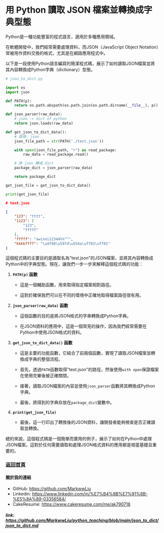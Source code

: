 # 用 Python 讀取 JSON 檔案並轉換成字典型態

Python是一種功能豐富的程式語言，適用於多種應用領域。

在軟體開發中，我們經常需要處理資料，而JSON（JavaScript Object Notation）常被用作資料交換的格式，尤其是在網路應用程式中。

以下是一段使用Python語言編寫的簡潔程式碼，展示了如何讀取JSON檔案並將其內容轉換成Python字典（dictionary）型態。

```python
# json_to_dict.py

import os
import json

def PATH(p):
    return os.path.abspath(os.path.join(os.path.dirname(__file__), p))

def json_parser(raw_data):
    # json -> dict of python
    return json.loads(raw_data)

def get_json_to_dict_data():
    # 取得- json
    json_file_path = str(PATH('./test.json'))

    with open(json_file_path, "r") as read_package:
        raw_data = read_package.read()

    # 將 json 轉成 dict
    package_dict = json_parser(raw_data)

    return package_dict

get_json_file = get_json_to_dict_data()

print(get_json_file)
```

```json
# test.json

{
    "123": "tttt",
    "1123": [
        "123",
        "fffff"
    ],
    "fffff": "awinni12344%%^^",
    "kkkkffff": "\u4f60\u597d\u554a\uff01\uff01"
}
```

這個程式碼的主要目的是讀取名為"test.json"的JSON檔案，並將其內容轉換成Python中的字典型態。現在，讓我們一步一步來解釋這個程式碼的功能：

1. **`PATH(p)` 函數**

   - 這是一個輔助函數，用來取得指定檔案相對路徑。

   - 這對於確保我們可以在不同的環境中正確地取得檔案路徑很有用。

2. **`json_parser(raw_data)` 函數**

   - 這個函數的目的是將JSON格式的字串轉換成Python字典。

   - 在JSON資料的應用中，這是一個常見的操作，因為我們經常需要在Python中使用JSON格式的資料。

3. **`get_json_to_dict_data()` 函數**

   - 這是主要的功能函數，它結合了前兩個函數，實現了讀取JSON檔案並轉換成字典的整個流程。

   - 首先，透過`PATH`函數取得"test.json"的路徑，然後使用`with open`保證檔案在使用完畢後被正確關閉。

   - 接著，讀取JSON檔案的內容並使用`json_parser`函數將其轉換成Python字典。

   - 最後，將得到的字典存放在`package_dict`變數中。

4. **`print(get_json_file)`**

   - 最後，這一行印出了轉換後的JSON資料，讓開發者能夠檢查是否正確讀取並轉換。

總的來說，這個程式碼是一個簡單而實用的例子，展示了如何在Python中處理JSON檔案。這對於任何需要讀取和處理JSON格式資料的應用都是相當基礎且重要的。


### [返回首頁](../README.md)

#### 關於我的連結
- GitHub: https://github.com/MarkwwLiu
- Linkedin: https://www.linkedin.com/in/%E7%B4%8B%E7%91%8B-%E5%8A%89-03356584/
- CakeResume: https://www.cakeresume.com/me/ak790718

##### link: https://github.com/MarkwwLiu/python_teaching/blob/main/json_to_dict/json_to_dict.md
